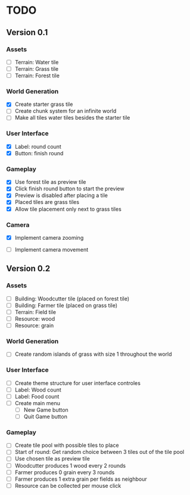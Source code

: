 # TODO


## Version 0.1

### Assets
- [ ] Terrain: Water tile
- [ ] Terrain: Grass tile
- [ ] Terrain: Forest tile

### World Generation
- [x] Create starter grass tile
- [ ] Create chunk system for an infinite world
- [ ] Make all tiles water tiles besides the starter tile
	  
### User Interface
- [x] Label: round count
- [x] Button: finish round

### Gameplay
- [x] Use forest tile as preview tile
- [x] Click finish round button to start the preview
- [x] Preview is disabled after placing a tile
- [x] Placed tiles are grass tiles
- [x] Allow tile placement only next to grass tiles

### Camera
- [x] Implement camera zooming
- [ ] Implement camera movement


## Version 0.2

### Assets
- [ ] Building: Woodcutter tile (placed on forest tile)
- [ ] Building: Farmer tile (placed on grass tile)
- [ ] Terrain: Field tile
- [ ] Resource: wood
- [ ] Resource: grain

### World Generation
- [ ] Create random islands of grass with size 1 throughout the world

### User Interface
- [ ] Create theme structure for user interface controles
- [ ] Label: Wood count
- [ ] Label: Food count
- [ ] Create main menu
  - [ ] New Game button
  - [ ] Quit Game button

### Gameplay
- [ ] Create tile pool with possible tiles to place
- [ ] Start of round: Get random choice between 3 tiles out of the tile pool
- [ ] Use chosen tile as preview tile
- [ ] Woodcutter produces 1 wood every 2 rounds
- [ ] Farmer produces 0 grain every 3 rounds
- [ ] Farmer produces 1 extra grain per fields as neighbour
- [ ] Resource can be collected per mouse click
